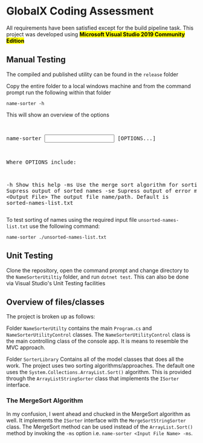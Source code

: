 <h1>GlobalX Coding Assessment</h1>
<p>All requirements have been satisfied except for the build pipeline task. This project was developed using <mark><strong>Microsoft Visual Studio 2019 Community Edition</strong></mark></p>
<h2>Manual Testing</h2>
<p>The compiled and published utility can be found in the <code>release</code> folder</p>
<p>Copy the entire folder to a local windows machine and from the command prompt run the following within that folder<p>
 <code>name-sorter -h</code>
 <p>This will show an overview of the options</o>
 <pre>
 
name-sorter <Input File Name> [OPTIONS...]

Where OPTIONS include:

  -h                    Show this help
  -ms                   Use the merge sort algorithm for sorting
  -so                   Supress output of sorted names
  -se                   Supress output of error messages
  -o &lt;Output File&gt;      The output file name/path. Default is sorted-names-list.txt
 </pre>
 
 <p>To test sorting of names using the required input file <code>unsorted-names-list.txt</code> use the following command:</p>
 <code>name-sorter ./unsorted-names-list.txt</code>
 <h2>Unit Testing</h2>
 <p>Clone the repository, open the command prompt and change directory to the <code>NameSorterUtiltiy</code> folder, and run <code>dotnet test</code>. This can also be done via Visual Studio's Unit Testing facilities</p>
 <h2>Overview of files/classes</h2>
 <p>The project is broken up as follows:</p>
 
 Folder <code>NameSorterUtilty</code>
 contains the main <code>Program.cs</code> and <code>NameSorterUtilityControl</code> classes. The <code>NameSorterUtilityControl</code> class is the main controlling class of the console app. It is means to resemble the MVC approach. 
 
 Folder <code>SorterLibrary</code>
 Contains all of the model classes that does all the work. The project uses two sorting algorithms/approaches. The default one uses the <code>System.Collections.ArrayList.Sort()</code> algorithm. This is provided through the <code>ArrayListStringSorter</code> class that implements the <code>ISorter</code> interface. 
 
 <h3>The MergeSort Algorithm</h3>
 <p>In my confusion, I went ahead and chucked in the MergeSort algorithm as well. It implements the <code>ISorter</code> interface with the <code>MergeSortStringSorter</code> class. The MergeSort method can be used instead of the <code>ArrayList.Sort()</code> method by invoking the <code>-ms</code> option i.e. <code>name-sorter &lt;Input File Name&gt; -ms</code>.  
 
 
